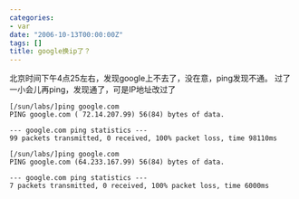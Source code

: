 ```yaml
---
categories:
- var
date: "2006-10-13T00:00:00Z"
tags: []
title: google换ip了？
---
```


北京时间下午4点25左右，发现google上不去了，没在意，ping发现不通。
过了一小会儿再ping，发现通了，可是IP地址改过了

    [/sun/labs/]ping google.com
    PING google.com ( 72.14.207.99) 56(84) bytes of data.

    --- google.com ping statistics ---
    99 packets transmitted, 0 received, 100% packet loss, time 98110ms

    [/sun/labs/]ping google.com
    PING google.com (64.233.167.99) 56(84) bytes of data.

    --- google.com ping statistics ---
    7 packets transmitted, 0 received, 100% packet loss, time 6000ms
